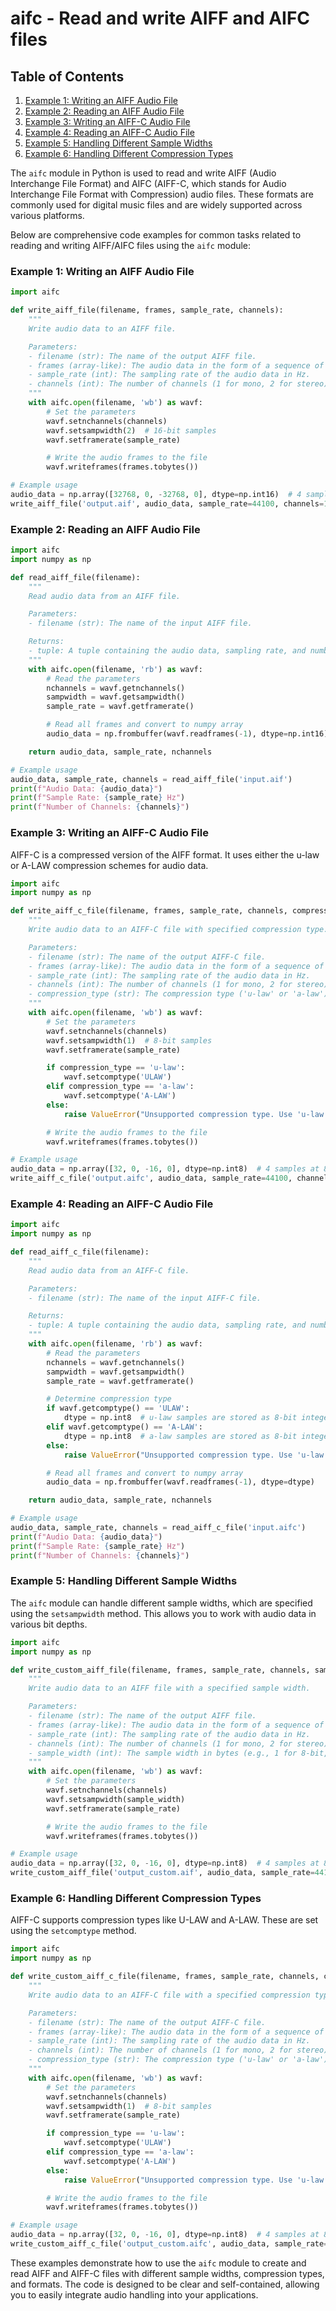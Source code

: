 # aifc - Read and write AIFF and AIFC files
## Table of Contents

1. [Example 1: Writing an AIFF Audio File](#example-1-writing-an-aiff-audio-file)
2. [Example 2: Reading an AIFF Audio File](#example-2-reading-an-aiff-audio-file)
3. [Example 3: Writing an AIFF-C Audio File](#example-3-writing-an-aiff-c-audio-file)
4. [Example 4: Reading an AIFF-C Audio File](#example-4-reading-an-aiff-c-audio-file)
5. [Example 5: Handling Different Sample Widths](#example-5-handling-different-sample-widths)
6. [Example 6: Handling Different Compression Types](#example-6-handling-different-compression-types)



The `aifc` module in Python is used to read and write AIFF (Audio Interchange File Format) and AIFC (AIFF-C, which stands for Audio Interchange File Format with Compression) audio files. These formats are commonly used for digital music files and are widely supported across various platforms.

Below are comprehensive code examples for common tasks related to reading and writing AIFF/AIFC files using the `aifc` module:

### Example 1: Writing an AIFF Audio File

```python
import aifc

def write_aiff_file(filename, frames, sample_rate, channels):
    """
    Write audio data to an AIFF file.

    Parameters:
    - filename (str): The name of the output AIFF file.
    - frames (array-like): The audio data in the form of a sequence of samples.
    - sample_rate (int): The sampling rate of the audio data in Hz.
    - channels (int): The number of channels (1 for mono, 2 for stereo).
    """
    with aifc.open(filename, 'wb') as wavf:
        # Set the parameters
        wavf.setnchannels(channels)
        wavf.setsampwidth(2)  # 16-bit samples
        wavf.setframerate(sample_rate)

        # Write the audio frames to the file
        wavf.writeframes(frames.tobytes())

# Example usage
audio_data = np.array([32768, 0, -32768, 0], dtype=np.int16)  # 4 samples at 16-bit resolution
write_aiff_file('output.aif', audio_data, sample_rate=44100, channels=1)
```

### Example 2: Reading an AIFF Audio File

```python
import aifc
import numpy as np

def read_aiff_file(filename):
    """
    Read audio data from an AIFF file.

    Parameters:
    - filename (str): The name of the input AIFF file.

    Returns:
    - tuple: A tuple containing the audio data, sampling rate, and number of channels.
    """
    with aifc.open(filename, 'rb') as wavf:
        # Read the parameters
        nchannels = wavf.getnchannels()
        sampwidth = wavf.getsampwidth()
        sample_rate = wavf.getframerate()

        # Read all frames and convert to numpy array
        audio_data = np.frombuffer(wavf.readframes(-1), dtype=np.int16)

    return audio_data, sample_rate, nchannels

# Example usage
audio_data, sample_rate, channels = read_aiff_file('input.aif')
print(f"Audio Data: {audio_data}")
print(f"Sample Rate: {sample_rate} Hz")
print(f"Number of Channels: {channels}")
```

### Example 3: Writing an AIFF-C Audio File

AIFF-C is a compressed version of the AIFF format. It uses either the u-law or A-LAW compression schemes for audio data.

```python
import aifc
import numpy as np

def write_aiff_c_file(filename, frames, sample_rate, channels, compression_type='u-law'):
    """
    Write audio data to an AIFF-C file with specified compression type.

    Parameters:
    - filename (str): The name of the output AIFF-C file.
    - frames (array-like): The audio data in the form of a sequence of samples.
    - sample_rate (int): The sampling rate of the audio data in Hz.
    - channels (int): The number of channels (1 for mono, 2 for stereo).
    - compression_type (str): The compression type ('u-law' or 'a-law').
    """
    with aifc.open(filename, 'wb') as wavf:
        # Set the parameters
        wavf.setnchannels(channels)
        wavf.setsampwidth(1)  # 8-bit samples
        wavf.setframerate(sample_rate)

        if compression_type == 'u-law':
            wavf.setcomptype('ULAW')
        elif compression_type == 'a-law':
            wavf.setcomptype('A-LAW')
        else:
            raise ValueError("Unsupported compression type. Use 'u-law' or 'a-law'.")

        # Write the audio frames to the file
        wavf.writeframes(frames.tobytes())

# Example usage
audio_data = np.array([32, 0, -16, 0], dtype=np.int8)  # 4 samples at 8-bit resolution
write_aiff_c_file('output.aifc', audio_data, sample_rate=44100, channels=1, compression_type='u-law')
```

### Example 4: Reading an AIFF-C Audio File

```python
import aifc
import numpy as np

def read_aiff_c_file(filename):
    """
    Read audio data from an AIFF-C file.

    Parameters:
    - filename (str): The name of the input AIFF-C file.

    Returns:
    - tuple: A tuple containing the audio data, sampling rate, and number of channels.
    """
    with aifc.open(filename, 'rb') as wavf:
        # Read the parameters
        nchannels = wavf.getnchannels()
        sampwidth = wavf.getsampwidth()
        sample_rate = wavf.getframerate()

        # Determine compression type
        if wavf.getcomptype() == 'ULAW':
            dtype = np.int8  # u-law samples are stored as 8-bit integers
        elif wavf.getcomptype() == 'A-LAW':
            dtype = np.int8  # a-law samples are stored as 8-bit integers
        else:
            raise ValueError("Unsupported compression type. Use 'u-law' or 'a-law'.")

        # Read all frames and convert to numpy array
        audio_data = np.frombuffer(wavf.readframes(-1), dtype=dtype)

    return audio_data, sample_rate, nchannels

# Example usage
audio_data, sample_rate, channels = read_aiff_c_file('input.aifc')
print(f"Audio Data: {audio_data}")
print(f"Sample Rate: {sample_rate} Hz")
print(f"Number of Channels: {channels}")
```

### Example 5: Handling Different Sample Widths

The `aifc` module can handle different sample widths, which are specified using the `setsampwidth` method. This allows you to work with audio data in various bit depths.

```python
import aifc
import numpy as np

def write_custom_aiff_file(filename, frames, sample_rate, channels, sample_width):
    """
    Write audio data to an AIFF file with a specified sample width.

    Parameters:
    - filename (str): The name of the output AIFF file.
    - frames (array-like): The audio data in the form of a sequence of samples.
    - sample_rate (int): The sampling rate of the audio data in Hz.
    - channels (int): The number of channels (1 for mono, 2 for stereo).
    - sample_width (int): The sample width in bytes (e.g., 1 for 8-bit, 2 for 16-bit).
    """
    with aifc.open(filename, 'wb') as wavf:
        # Set the parameters
        wavf.setnchannels(channels)
        wavf.setsampwidth(sample_width)
        wavf.setframerate(sample_rate)

        # Write the audio frames to the file
        wavf.writeframes(frames.tobytes())

# Example usage
audio_data = np.array([32, 0, -16, 0], dtype=np.int8)  # 4 samples at 8-bit resolution
write_custom_aiff_file('output_custom.aif', audio_data, sample_rate=44100, channels=1, sample_width=1)
```

### Example 6: Handling Different Compression Types

AIFF-C supports compression types like U-LAW and A-LAW. These are set using the `setcomptype` method.

```python
import aifc
import numpy as np

def write_custom_aiff_c_file(filename, frames, sample_rate, channels, compression_type='u-law'):
    """
    Write audio data to an AIFF-C file with a specified compression type.

    Parameters:
    - filename (str): The name of the output AIFF-C file.
    - frames (array-like): The audio data in the form of a sequence of samples.
    - sample_rate (int): The sampling rate of the audio data in Hz.
    - channels (int): The number of channels (1 for mono, 2 for stereo).
    - compression_type (str): The compression type ('u-law' or 'a-law').
    """
    with aifc.open(filename, 'wb') as wavf:
        # Set the parameters
        wavf.setnchannels(channels)
        wavf.setsampwidth(1)  # 8-bit samples
        wavf.setframerate(sample_rate)

        if compression_type == 'u-law':
            wavf.setcomptype('ULAW')
        elif compression_type == 'a-law':
            wavf.setcomptype('A-LAW')
        else:
            raise ValueError("Unsupported compression type. Use 'u-law' or 'a-law'.")

        # Write the audio frames to the file
        wavf.writeframes(frames.tobytes())

# Example usage
audio_data = np.array([32, 0, -16, 0], dtype=np.int8)  # 4 samples at 8-bit resolution
write_custom_aiff_c_file('output_custom.aifc', audio_data, sample_rate=44100, channels=1, compression_type='u-law')
```

These examples demonstrate how to use the `aifc` module to create and read AIFF and AIFF-C files with different sample widths, compression types, and formats. The code is designed to be clear and self-contained, allowing you to easily integrate audio handling into your applications.

